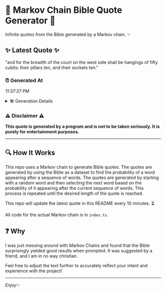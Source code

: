 # 📖 Markov Chain Bible Quote Generator 📖

Infinite quotes from the Bible generated by a Markov chain. ✨

## ✨ Latest Quote ✨
"and for the breadth of the court on the west side shall be hangings of fifty cubits: their pillars ten, and their sockets ten."

### ⏰ Generated At
*11:37:37 PM*

<details>
    <summary>🛠️ Generation Details</summary>
    <p>
        <strong>🌱 Seed:</strong> and<br>
        <strong>🔄 Iterations:</strong> 23<br>
        <strong>📜 Context History:</strong><br>[ and ]: for<br>[ and, for ]: the<br>[ and, for, the ]: breadth<br>[ and, for, the, breadth ]: of<br>[ and, for, the, breadth, of ]: the<br>[ and, for, the, breadth, of, the ]: court<br>[ for, the, breadth, of, the, court ]: on<br>[ the, breadth, of, the, court, on ]: the<br>[ breadth, of, the, court, on, the ]: west<br>[ of, the, court, on, the, west ]: side<br>[ the, court, on, the, west, side ]: shall<br>[ court, on, the, west, side, shall ]: be<br>[ on, the, west, side, shall, be ]: hangings<br>[ the, west, side, shall, be, hangings ]: of<br>[ west, side, shall, be, hangings, of ]: fifty<br>[ side, shall, be, hangings, of, fifty ]: cubits:<br>[ shall, be, hangings, of, fifty, cubits: ]: their<br>[ be, hangings, of, fifty, cubits:, their ]: pillars<br>[ hangings, of, fifty, cubits:, their, pillars ]: ten,<br>[ of, fifty, cubits:, their, pillars, ten, ]: and<br>[ fifty, cubits:, their, pillars, ten,, and ]: their<br>[ cubits:, their, pillars, ten,, and, their ]: sockets<br>[ their, pillars, ten,, and, their, sockets ]: ten.<br>
    </p>
</details>

### ⚠️ Disclaimer ⚠️
**This quote is generated by a program and is not to be taken seriously. It is purely for entertainment purposes.**

---

## 🔍 How It Works

This repo uses a Markov chain to generate Bible quotes. The quotes are generated by using the Bible as a dataset to find the probability of a word appearing after a sequence of words. The quotes are generated by starting with a random word and then selecting the next word based on the probability of it appearing after the current sequence of words. This process is repeated until the desired length of the quote is reached.

This repo will update the latest quote in this README every 10 minutes. ⏳

All code for the actual Markov chain is in `index.ts`.

## ❓ Why

I was just messing around with Markov Chains and found that the Bible surprisingly yielded good results when prompted. 
It was suggested by a friend, and I am in no way christian.

Feel free to adjust the text further to accurately reflect your intent and experience with the project!

---

*Enjoy*✨
